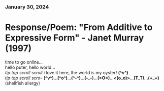 ### January 30, 2024  
# Response/Poem: "From Additive to Expressive Form" - Janet Murray (1997)  

time to go online...  
hello puter, hello world...  
*tip tap scroll scroll* i love it here, the world is my oyster! **(^v^)**  
*tip tap scroll scro-* **(^v^)**...**(^o^)**...**(^-^)**...**(-_-)**...**(>O<)**...**<(o_o)>**...**(T_T)**...**(+_+)**    
(shellfish allergy)  

